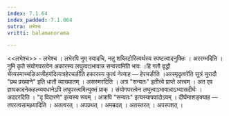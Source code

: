 ```yaml
---
index: 7.1.64
index_padded: 7.1.064
sutra: लभेश्च
vritti: balamanorama

---
```

<<लभेश्च>> - लभेश्च । लभेरपि नुम् स्यादचि, नतु शब्लिटोरित्यर्थस्य स्पष्टत्वादनुक्तिः । अररम्भदिति । नुमि कृते संयोगपरत्वेन अकारस्य लघुत्वाऽभावान्न सन्वत्त्वमिति भावः ।हि गतौ वृद्धौ चे॑त्यस्माच्चङिअजीहय॑दित्यत्रहेरचङी॑ति हकारस्य कुत्वं नेत्याह —  हेरचङीति ।अत्स्मृदृत्वरे॑ति सूत्रं चुरादौ "प्रथ प्रख्याने" इति धातौ व्याख्यातम् । असस्मरदिति । अत्र "सन्यतः" इतीत्त्वे प्राप्ते अत्त्वम् । अत एव ज्ञापकादनेकहल्व्यवधानेऽपि लघुपरत्वमित्युक्तं प्राक् । संयोगपरत्वेन लघुत्वाऽभावान्नाऽभ्यासदीर्घः । अददरदिति । "दृ विदारणे" इत्यस्य रूपम् । अत्रापि "सन्यतः" इत्यस्यापवादोऽयम् । दीर्घमाशङ्क्याह —  तपरत्वसामथ्र्यादिति । अतत्वरत् । अपप्रथत् । अमम्रदत् । अतस्तरत् । अपस्पशत् ।